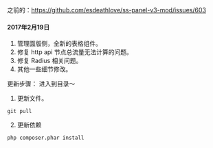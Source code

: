 之前的：https://github.com/esdeathlove/ss-panel-v3-mod/issues/603

#### 2017年2月19日

1. 管理面版侧，全新的表格组件。
2. 修复 http api 节点总流量无法计算的问题。
3. 修复 Radius 相关问题。
4. 其他一些细节修改。

更新步骤：
进入到目录～
1. 更新文件。

`git pull`

2. 更新依赖

`php composer.phar install`

